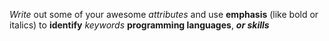*Write* out some of your awesome _attributes_
and use **emphasis** (like bold or italics) to __identify__ 
*keywords* **programming languages**, _**or skills**_ 
